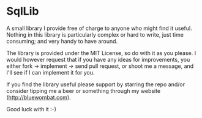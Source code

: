 SqlLib
======

A small library I provide free of charge to anyone who might find it useful. Nothing in this library is particularly complex or hard to write, just time consuming; and very handy to have around.

The library is provided under the MIT License, so do with it as you please. I would however request that if you have any ideas for improvements, you either fork -> implement -> send pull request, or shoot me a message, and I'll see if I can implement it for you.

If you find the library useful please support by starring the repo and/or consider tipping me a beer or something through my website (http://bluewombat.com).

Good luck with it :-)
